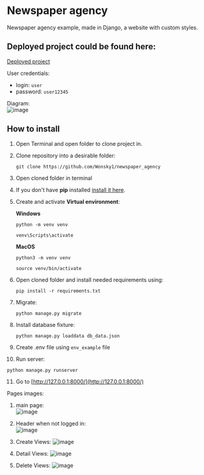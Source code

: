 # Newspaper agency 
Newspaper agency example, made in Django, a website with custom styles.

## Deployed project could be found here:
[Deployed project](https://newspaper-mate-21bb.onrender.com)

User credentials:
- login: 
```user```
- password: 
```user12345```


Diagram:\
![image](https://i.imgur.com/6r4Ioo2.png)


## How to install

1) Open Terminal and open folder to clone project in.

2) Clone repository into a desirable folder:

    ```
    git clone https://github.com/Wonsky1/newspaper_agency
    ```

3) Open cloned folder in terminal

4) If you don't have **pip** installed  [install it here](https://pip.pypa.io/en/stable/installation/#).

5) Create and activate **Virtual environment**:
   
   **Windows**
   ```
   python -m venv venv
   ```
   
   ```
   venv\Scripts\activate
   ```
   
   **MacOS**
   ```
   python3 -m venv venv
   ```
   
   ```
   source venv/bin/activate
   ```
   
6) Open cloned folder and install needed requirements using:

    ```
    pip install -r requirements.txt
    ```

7) Migrate:

   ```
   python manage.py migrate
   ```

8) Install database fixture:

   ```
   python manage.py loaddata db_data.json
   ```

9) Create .env file using ```env_example``` file

10) Run server:
   
   ```
   python manage.py runserver
   ```

11) Go to [http://127.0.0.1:8000/](http://127.0.0.1:8000/)

Pages images:

1. main page: \
![image](https://i.imgur.com/HVoV2W1.png)
2. Header when not logged in: \
![image](https://i.imgur.com/MSAM6gj.png)

3. Create Views:
![image](https://i.imgur.com/z0HNDdx.png)

4. Detail Views:
![image](https://i.imgur.com/CimRPM6.png)

5. Delete Views:
![image](https://i.imgur.com/1vh1ZD9.png)
